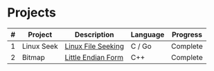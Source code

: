 # Projects

|   #   | Project          | Description                                 | Language | Progress    |
| :---: | --------------- | ------------------------------------------- | -------- | ----------- |
|   1   | Linux Seek   | [Linux File Seeking](https://github.com/Byron-Dowling/Operating-Systems/tree/main/Assignments/File%20Systems/File%20Seeking)          | C / Go      |  Complete   |
|   2   | Bitmap | [Little Endian Form](https://github.com/Byron-Dowling/Operating-Systems/tree/main/Assignments/File%20Systems/File%20Seeking)  | C++      | Complete |
